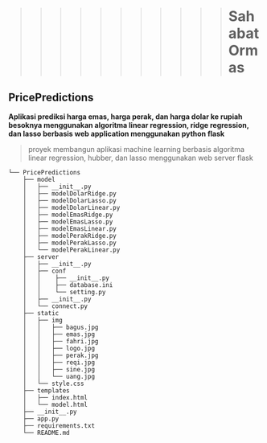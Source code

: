 
>>>>>>>>>>># Sahabat Ormas
## PricePredictions
**Aplikasi prediksi harga emas, harga perak, dan harga dolar ke rupiah besoknya menggunakan algoritma linear regression, ridge regression, dan lasso berbasis web application menggunakan python flask**

>proyek membangun aplikasi machine learning berbasis algoritma linear regression, hubber, dan lasso menggunakan web server flask
```text
└── PricePredictions
    ├── model
    │   ├── __init__.py
    │   ├── modelDolarRidge.py
    │   ├── modelDolarLasso.py
    │   ├── modelDolarLinear.py
    │   ├── modelEmasRidge.py
    │   ├── modelEmasLasso.py
    │   ├── modelEmasLinear.py
    │   ├── modelPerakRidge.py
    │   ├── modelPerakLasso.py 
    │   └── modelPerakLinear.py   
    ├── server
    │   ├── __init__.py
    │   ├── conf
    │   │    ├── __init__.py
    │   │    ├── database.ini
    │   │    └── setting.py
    │   ├── __init__.py
    │   └── connect.py
    ├── static
    │   ├── img
    │   │   ├── bagus.jpg
    │   │   ├── emas.jpg
    │   │   ├── fahri.jpg
    │   │   ├── logo.jpg
    │   │   ├── perak.jpg
    │   │   ├── reqi.jpg
    │   │   ├── sine.jpg
    │   │   └── uang.jpg
    │   └── style.css
    ├── templates
    │   ├── index.html
    │   └── model.html
    ├── __init__.py
    ├── app.py
    ├── requirements.txt
    └── README.md
```


